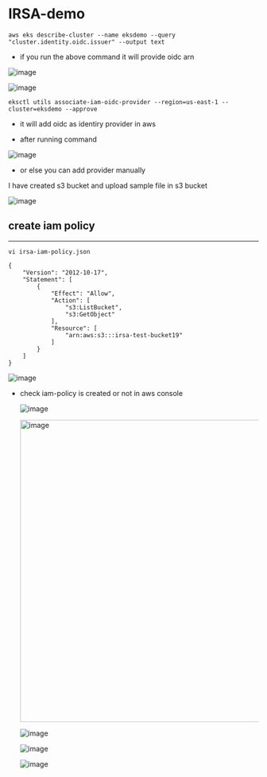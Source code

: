 # IRSA-demo
```
aws eks describe-cluster --name eksdemo --query "cluster.identity.oidc.issuer" --output text
```
- if you run the above command it will provide oidc arn

![image](https://github.com/prathapaparna/Kubernetes-techcloudifyme/assets/99127429/4b8ed84c-b1c7-4553-9571-ab28c52b2a44)



![image](https://github.com/prathapaparna/Kubernetes-techcloudifyme/assets/99127429/40d99e5b-576c-4e12-8313-968aa390b8e0)

```
eksctl utils associate-iam-oidc-provider --region=us-east-1 --cluster=eksdemo --approve
```
- it will add oidc as identiry provider in aws

- after running command

![image](https://github.com/prathapaparna/Kubernetes-techcloudifyme/assets/99127429/fdbd8d26-b3f7-4622-b1ac-cca395021257)

- or else you can add provider manually

I have created s3 bucket and upload sample file in s3 bucket

![image](https://github.com/prathapaparna/Kubernetes-techcloudifyme/assets/99127429/4e6f5c64-7874-41c1-9693-39eb5948d5b5)

## create iam policy
----------------
```
vi irsa-iam-policy.json

{
    "Version": "2012-10-17",
    "Statement": [
        {
            "Effect": "Allow",
            "Action": [
                "s3:ListBucket",
                "s3:GetObject"
            ],
            "Resource": [
                "arn:aws:s3:::irsa-test-bucket19"
            ]
        }
    ]
}
```

![image](https://github.com/prathapaparna/Kubernetes-techcloudifyme/assets/99127429/e4039841-b69d-4525-9dbd-ce597c9da92c)

- check iam-policy is created or not in aws console

  ![image](https://github.com/prathapaparna/Kubernetes-techcloudifyme/assets/99127429/781bd7f8-8f83-496b-bd4e-d83ceffb345c)

  <img width="608" alt="image" src="https://github.com/prathapaparna/Kubernetes-techcloudifyme/assets/99127429/3075c28e-5ae6-4193-bf26-dc64801db538">

  ![image](https://github.com/prathapaparna/Kubernetes-techcloudifyme/assets/99127429/3a980444-f596-48c3-b53b-50af4b135135)

  ![image](https://github.com/prathapaparna/Kubernetes-techcloudifyme/assets/99127429/1c391608-3869-4a28-88a7-b8d05217bef1)

  ![image](https://github.com/prathapaparna/Kubernetes-techcloudifyme/assets/99127429/89624bef-c2ba-41e7-9c56-3c0ee178a1fc)







